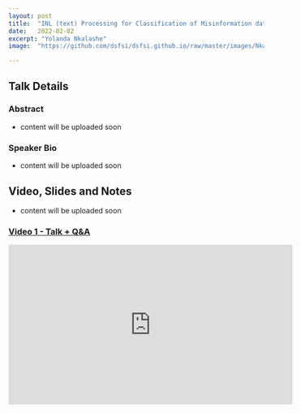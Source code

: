 ```yaml
---
layout: post
title:  "INL (text) Processing for Classification of Misinformation data"
date:   2022-02-02
excerpt: "Yolanda Nkalashe"
image:  "https://github.com/dsfsi/dsfsi.github.io/raw/master/images/Nkalashe.PNG"

---
```


## Talk Details
### Abstract

* content will be uploaded soon


### Speaker Bio

* content will be uploaded soon

## Video, Slides and Notes

* content will be uploaded soon

### [Video 1 - Talk + Q&A](https://www.youtube.com/watch?v=1iY6qRzgXHw)
<iframe width="560" height="315" src="https://www.youtube.com/watch?v=1iY6qRzgXHw" title="YouTube video player" frameborder="0" allow="accelerometer; autoplay; clipboard-write; encrypted-media; gyroscope; picture-in-picture" allowfullscreen></iframe>
